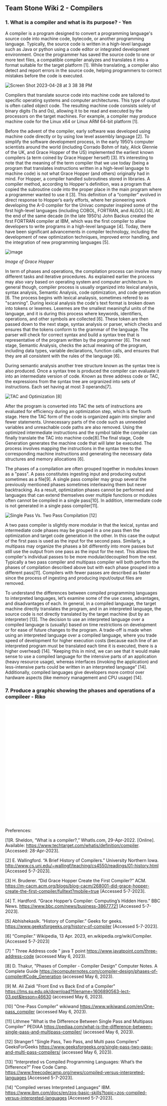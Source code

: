 ## Team Stone Wiki 2 - Compilers

### 1. What is a compiler and what is its purpose? - Yen

A compiler is a program designed to convert a programming language's source code into machine code, bytecode, or another programming language. Typically, the source code is written in a high-level language such as Java or python using a code editor or integrated development environment. Once the programmer has saved the source code to one or more text files, a compatible compiler analyzes and translates it into a format suitable for the target platform [1]. While translating, a compiler also detect and report errors in the source code, helping programmers to correct mistakes before the code is executed.

<img width="451" alt="Screen Shot 2023-04-28 at 3 38 38 PM" src="https://user-images.githubusercontent.com/92559627/235265176-f1479fa3-b272-4890-ab1d-a5fc7a4ed125.png">

Compilers that translate source code into machine code are tailored to specific operating systems and computer architectures. This type of output is often called object code. The resulting machine code consists solely of binary digits (1s and 0s), allowing it to be read and executed by the processors on the target machines. For example, a compiler may produce machine code for the Linux x64 or Linux ARM 64-bit platform [1].

Before the advent of the compiler, early software was developed using machine code directly or by using low level assembly language [2]. To simplify the software development process, in the early 1950’s computer scientists around the world (including Corrado Bohm of italy, Alick Glennie of the UK, and Grace Hopper of the US) implemented the earliest known compilers (a term coined by Grace Hopper herself) [3]. It’s interesting to note that the meaning of the term compiler that we use today (being a program that translates instructions written in a high-level language to machine code) is not what Grace Hopper (and others) originally had in mind. For Hopper, a compiler handled subroutines stored in libraries. A compiler method, according to Hopper's definition, was a program that copied the subroutine code into the proper place in the main program where a programmer wanted to use it [3]. This definition of a “compiler” evolved in direct response to Hopper’s early efforts, where her pioneering work developing the A-0 compiler for the Univac computer inspired some of the first high-level languages (including COBOL, FORTRAN, and ALGOL) [4]. At the end of the same decade (in the late 1950’s) John Backus created the first FORTRAN compiler at IBM, which was the first compiler to allow developers to write programs in a high-level language [4]. Today, there have been significant advancements in compiler technology, including the development of new optimization techniques, improved error handling, and the integration of new programming languages [5]. 

![image](https://user-images.githubusercontent.com/49768882/236733398-8658920d-6c24-447a-a076-dd24adcd3fed.png)

*Image of Grace Hopper*

In term of phases and operations, the compilation process can involve many different tasks and iterative procedures. As explained earlier the process may also vary based on operating system and computer architecture. In general though, compiler process is usually organized into lexical analysis, syntax analysis, Semantic Analysis, code optimization, and code generation [6. The process begins with lexical analaysis, sometimes refered to as "scanning". During lexical analysis the code's text format is broken down into tokens or lexemes. Lexemes are the smallest meaningful units of the language, and it is during this process where keywords, identifiers, operations, and other symbols are collected [6]. These token are then passed down to the next stage, syntax analysis or parser, which checks and ensures that the tokens conform to the grammar of the language. The parser will check for correct syntax and build a syntax tree that is representative of the program written by the programmer [6]. The next stage, Semantic Analysis, checks the actual meaning of the program, including data types, variable declarations, function calls, and ensures that they are all consistent with the rules of the language [6]. 


During semantic analysis another tree structure known as the syntax tree is also produced. Once a syntax tree is produced the compiler can evaluate it into an intermediate version of code. Known as three address code or TAC, the expressions from the syntax tree are orgranized into sets of instructions. Each set having at most 3 operands[7]. 

![TAC and Optimization](/images/TACandOptimization.png) [8]

After the program is converted into TAC the sets of instructions are evaluated for efficiency during an optimization step, which is the fourth stage. Here the TAC form of the code is organized again into simpler and fewer statements. Unnecessary parts of the code such as unneeded variables and unreachable code paths are also removed. Using the optimized intermediate instructions and the symbol table the compiler can finally translate the TAC into machine code[8].The final stage, Code Generation generates the machine code that will later be executed. The process involves mapping the instructions in the syntax tree to the corresponding machine instructions and generating the necessary data structures and memory allocations [6].

The phases of a compilation are often grouped together in modules known as a "pass". A pass constitutes ingesting input and producing output sometimes as a file[9]. A single pass compiler may group several the previously mentioned phases sometimes interleaving them but never backtracking. As a result, optimization phases cannot be performed and languages that can extend themselves over multiple functions or modules often cannot be compiled in a single pass[10]. In addition, intermediate code is not generated in a single pass compiler[11]. 

![Single Pass Vs. Two Pass Compilation](/images/singlePassVStwoPass.png) [12]

A two pass compiler is slightly more modular in that the lexical, syntax and intermediate code phases may be grouped in a one pass then the optimization and target code generation in the other. In this case the output of the first pass is used as the input for the second pass. Similarly, a multipass may organize the phases a bit differently into more passes but still use the output from one pass as the input for the next. This allows the compiler's individual passes to be more modular/decoupled from the rest. Typically a two pass compiler and multipass compiler will both perform the phases of compilation described above but with each phase grouped into a different pass[11]. Compilers with fewer passes are described as faster since the process of ingesting and producing input/output files are removed.

To understand the differences between compiled programming languages to interpreted languages, let’s examine some of the use cases, advantages, and disadvantages of each. In general, in a compiled language, the target machine directly translates the program, and in an interpreted language, the source code is not directly translated by the target machine (but by an interpreter) [13]. The decision to use an interpreted language over a compiled language is (usually) based on time restrictions on development or for ease of future changes to the program. A trade-off is made when using an interpreted language over a compiled language, where you trade speed of development for higher execution costs (because each line of an interpreted program must be translated each time it is executed, there is a higher overhead) [14]. “Keeping this in mind, we can see that it would make sense to use a compiled language for the intensive parts of an application (heavy resource usage), whereas interfaces (invoking the application) and less-intensive parts could be written in an interpreted language” [14]. Additionally, compiled languages give developers more control over hardware aspects (like memory management and CPU usage) [14].

### 7. Produce a graphic showing the phases and operations of a compileer - Riko

![Pases and Operations](./images/important.svg)


Preferences:

[1]R. Sheldon, “What is a compiler?,” WhatIs.com, 29-Apr-2022. [Online]. Available: https://www.techtarget.com/whatis/definition/compiler. [Accessed: 28-Apr-2023]. 

[2] E. Wallingford. “A Brief History of Compilers.” University Northern Iowa. http://www.cs.uni.edu/~wallingf/teaching/cs4550/readings/01-history.html [Accessed 5-7-2023].

[3] H. Bruderer. “Did Grace Hopper Create the First Compiler?” ACM. https://m-cacm.acm.org/blogs/blog-cacm/268001-did-grace-hopper-create-the-first-compiler/fulltext?mobile=true [Accessed 5-7-2023].

[4] T. Hardford. “Grace Hopper’s Compiler: Computing’s Hidden Hero.” BBC News. https://www.bbc.com/news/business-38677721 [Accessed 5-7-2023].

[5] Abhishekaslk. “History of Compiler.” Geeks for geeks. https://www.geeksforgeeks.org/history-of-compiler [Accessed 5-7-2023].

[6] “Compiler.” Wikipedia, 13 Apr. 2023, en.wikipedia.org/wiki/Compiler. [Accessed 5-7-2023]

[7] " Three Address code " java T point https://www.javatpoint.com/three-address-code (accessed May 6, 2023).

[8] D. Thakur, "Phases of Compiler - Compiler Design" Computer Notes. A Complete Guide https://ecomputernotes.com/compiler-design/phases-of-compiler#Code_Generation (accessed May 6, 2023).

[9] M. Ali Zaidi "Front End vs Back End of a Compiler" https://lms.su.edu.pk/download?filename=1606890563-lect-03.ppt&lesson=46630 (accessed May 6, 2023).

[10] "One-Pass Compiler" wikiwand https://www.wikiwand.com/en/One-pass_compiler (accessed May 6, 2023).

[11] Lithmee "What is the Difference Between Single Pass and Multipass Compiler" PEDIAA https://pediaa.com/what-is-the-difference-between-single-pass-and-multipass-compiler/ (accessed May 6, 2023).

[12] Stranger1 "Single Pass, Two Pass, and Multi pass Compilers" GeeksForGeeks https://www.geeksforgeeks.org/single-pass-two-pass-and-multi-pass-compilers/ (accessed May 6, 2023).

[13] “Interpreted vs Compiled Programming Languages: What’s the Difference?” Free Code Camp. https://www.freecodecamp.org/news/compiled-versus-interpreted-languages [Accessed 5-7-2023].

[14] “Compiled verses Interpreted Languages” IBM. https://www.ibm.com/docs/en/zos-basic-skills?topic=zos-compiled-versus-interpreted-languages [Accessed 5-7-2023].



